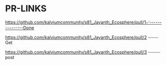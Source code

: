 # PR-LINKS



https://github.com/kalviumcommunity/s81_Jayanth_Ecosphere/pull/1✅---------------Done

https://github.com/kalviumcommunity/s81_Jayanth_Ecosphere/pull/2 -----Get

https://github.com/kalviumcommunity/s81_Jayanth_Ecosphere/pull/3 ------post
